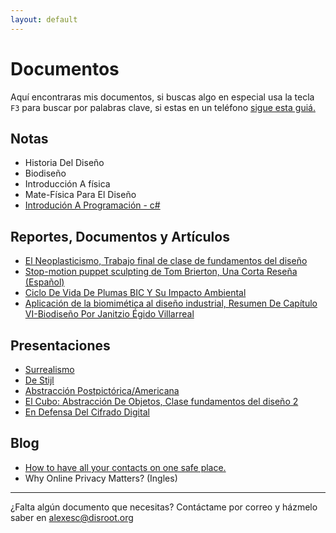 ```yaml
---
layout: default
---
```



# Documentos

Aquí encontraras mis documentos, si buscas algo en especial usa la tecla <code>F3</code> para buscar por palabras clave, si estas en un teléfono [sigue esta guiá.](http://www.businessinsider.com/text-search-command-f-on-smartphone-browsers-2018-4)

## Notas

* Historia Del Diseño
* Biodiseño
* Introducción A física
* Mate-Física Para El Diseño
* [Introdución A Programación - c#](https://mega.nz/#F!iWwFRAJA!UJfE12U8jh8AhCUGHq1VxQ)

## Reportes, Documentos y Artículos

* [El Neoplasticismo, Trabajo final de clase de fundamentos del diseño](https://mega.nz/#!aHxECLgT!8TRGmQYvw0PhQTwyo4sIY231i3mx8PpzMq8QZ_IcHaQ)
* [Stop-motion puppet sculpting de Tom Brierton, Una Corta Reseña (Español)](https://mega.nz/#!qTADhSzL!Nw1b_sPmCBqWY_Cpo9Yes8tjX0o0n8Xa-3tEA7RP_2g)
* [Ciclo De Vida De Plumas BIC Y Su Impacto Ambiental](https://mega.nz/#!HCQEhYRA!lkinWjdqYb7J5XEpiYQPVHIvctnbjDs9L_AnEy4G5PM)  
* [Aplicación de la biomimética al diseño industrial, Resumen De Capítulo VI-Biodiseño Por Janitzio Égido Villarreal](https://mega.nz/#!eepV0JqT!6KkmUieh5pgXWlzFq8ZdEbx2pDdOW36z5aascSG0-VQ)


## Presentaciones

* [Surrealismo](https://slides.com/alexesc/surrealismo)
* [De Stijl](https://slides.com/alexesc/estilo)
* [Abstracción Postpictórica/Americana](https://slides.com/alexesc/abstraame)
* [El Cubo: Abstracción De Objetos, Clase fundamentos del diseño 2](https://mega.nz/#F!HPQ3xbqA!1tEtb46zmauVYwOqi2hqGg)
* [En Defensa Del Cifrado Digital](https://mega.nz/#!SDIgTbqA!KLVVAUfq4JNfi4VGPF7GDTCWSSpCS3dh_HGB8aDgI_w)

## Blog

* [How to have all your contacts on one safe place.](https://alejandroescalantemtz.github.io/blog/contacts.html)
* Why Online Privacy Matters? (Ingles)


---

¿Falta algún documento que necesitas? Contáctame por correo y házmelo saber en alexesc@disroot.org

